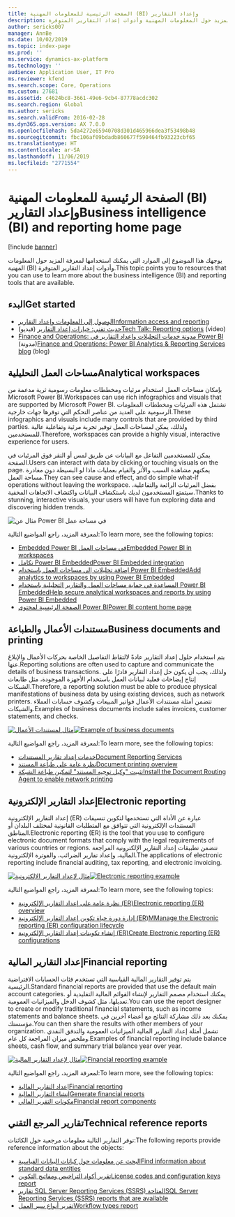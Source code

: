 ```yaml
---
title: الصفحة الرئيسية للمعلومات المهنية (BI) وإعداد التقارير
description: يوجهك هذا الموضوع إلى الموارد التي يمكنك استخدامها لمعرفة المزيد حول المعلومات المهنية وأدوات إعداد التقارير المتوفرة.
author: sericks007
manager: AnnBe
ms.date: 10/02/2019
ms.topic: index-page
ms.prod: ''
ms.service: dynamics-ax-platform
ms.technology: ''
audience: Application User, IT Pro
ms.reviewer: kfend
ms.search.scope: Core, Operations
ms.custom: 27681
ms.assetid: c4624bc8-3661-49e6-9cb4-87778acdc302
ms.search.region: Global
ms.author: sericks
ms.search.validFrom: 2016-02-28
ms.dyn365.ops.version: AX 7.0.0
ms.openlocfilehash: 5da4272e65940708d301d465966dea3f53498b48
ms.sourcegitcommit: fbc106af09bdadb860677f590464fb93223cbf65
ms.translationtype: HT
ms.contentlocale: ar-SA
ms.lasthandoff: 11/06/2019
ms.locfileid: "2771554"
---
```

# <a name="business-intelligence-bi-and-reporting-home-page"></a><span data-ttu-id="4f8be-103">الصفحة الرئيسية للمعلومات المهنية (BI) وإعداد التقارير</span><span class="sxs-lookup"><span data-stu-id="4f8be-103">Business intelligence (BI) and reporting home page</span></span>

[!include [banner](../includes/banner.md)]

<span data-ttu-id="4f8be-104">يوجهك هذا الموضوع إلى الموارد التي يمكنك استخدامها لمعرفة المزيد حول المعلومات المهنية (BI) وأدوات إعداد التقارير المتوفرة.</span><span class="sxs-lookup"><span data-stu-id="4f8be-104">This topic points you to resources that you can use to learn more about the business intelligence (BI) and reporting tools that are available.</span></span>

## <a name="get-started"></a><span data-ttu-id="4f8be-105">البدء</span><span class="sxs-lookup"><span data-stu-id="4f8be-105">Get started</span></span>
- [<span data-ttu-id="4f8be-106">الوصول إلى المعلومات وإعداد التقارير</span><span class="sxs-lookup"><span data-stu-id="4f8be-106">Information access and reporting</span></span>](information-access-reporting.md)
- <span data-ttu-id="4f8be-107">[حديث تقني: خيارات إعداد التقارير](https://www.youtube.com/watch?v=NzZONjKs5xA) (فيديو)</span><span class="sxs-lookup"><span data-stu-id="4f8be-107">[Tech Talk: Reporting options](https://www.youtube.com/watch?v=NzZONjKs5xA) (video)</span></span>
- <span data-ttu-id="4f8be-108">[Finance and Operations: مدونة خدمات التحليلات وإعداد التقارير في Power BI](https://community.dynamics.com/365/financeandoperations/b/powerbianalyticsandreporting) (مدونة)</span><span class="sxs-lookup"><span data-stu-id="4f8be-108">[Finance and Operations: Power BI Analytics & Reporting Services blog](https://community.dynamics.com/365/financeandoperations/b/powerbianalyticsandreporting) (blog)</span></span>

## <a name="analytical-workspaces"></a><span data-ttu-id="4f8be-109">مساحات العمل التحليلية</span><span class="sxs-lookup"><span data-stu-id="4f8be-109">Analytical workspaces</span></span>
<span data-ttu-id="4f8be-110">بإمكان مساحات العمل استخدام مرئيات ومخططات معلومات رسومية ثرية مدعمة من Microsoft Power BI.</span><span class="sxs-lookup"><span data-stu-id="4f8be-110">Workspaces can use rich infographics and visuals that are supported by Microsoft Power BI.</span></span> <span data-ttu-id="4f8be-111">تشتمل هذه المرئيات ومخططات المعلومات الرسومية على العديد من عناصر التحكم التي توفرها جهات خارجية.</span><span class="sxs-lookup"><span data-stu-id="4f8be-111">These infographics and visuals include many controls that are provided by third parties.</span></span> <span data-ttu-id="4f8be-112">ولذلك، يمكن لمساحات العمل توفير تجربة مرئية وتفاعلية عالية للمستخدمين.</span><span class="sxs-lookup"><span data-stu-id="4f8be-112">Therefore, workspaces can provide a highly visual, interactive experience for users.</span></span>

<span data-ttu-id="4f8be-113">يمكن للمستخدمين التفاعل مع البيانات عن طريق لمس أو النقر فوق المرئيات في الصفحة.</span><span class="sxs-lookup"><span data-stu-id="4f8be-113">Users can interact with data by clicking or touching visuals on the page.</span></span> <span data-ttu-id="4f8be-114">يمكنهم مشاهدة السبب والأثر والقيام بعمليات ماذا لو البسيطة دون مغادرة مساحة العمل.</span><span class="sxs-lookup"><span data-stu-id="4f8be-114">They can see cause and effect, and do simple what-if operations without leaving the workspace.</span></span> <span data-ttu-id="4f8be-115">بفضل المرئيات الرائعة والتفاعلية، سيتمتع المستخدمون لديك باستكشاف البيانات واكتشاف الاتجاهات المخفية.</span><span class="sxs-lookup"><span data-stu-id="4f8be-115">Thanks to stunning, interactive visuals, your users will have fun exploring data and discovering hidden trends.</span></span>

![مثال عن Power BI في مساحة عمل](./media/Power-BI-in-D365-Workspace.png)

<span data-ttu-id="4f8be-117">لمعرفة المزيد، راجع المواضيع التالية:</span><span class="sxs-lookup"><span data-stu-id="4f8be-117">To learn more, see the following topics:</span></span>

- [<span data-ttu-id="4f8be-118">Embedded Power BI في مساحات العمل</span><span class="sxs-lookup"><span data-stu-id="4f8be-118">Embedded Power BI in workspaces</span></span>](embed-power-bi-workspaces.md)
- [<span data-ttu-id="4f8be-119">تكامل Power BI Embedded</span><span class="sxs-lookup"><span data-stu-id="4f8be-119">Power BI Embedded integration</span></span>](power-bi-embedded-integration.md)
- [<span data-ttu-id="4f8be-120">إضافة تحليلات إلى مساحات العمل باستخدام Power BI Embedded</span><span class="sxs-lookup"><span data-stu-id="4f8be-120">Add analytics to workspaces by using Power BI Embedded</span></span>](add-analytics-tab-workspaces.md)
- [<span data-ttu-id="4f8be-121">المساعدة في حماية مساحات العمل والتقارير التحليلية باستخدام Power BI Embedded</span><span class="sxs-lookup"><span data-stu-id="4f8be-121">Help secure analytical workspaces and reports by using Power BI Embedded</span></span>](secure-analytical-workspaces.md)
- [<span data-ttu-id="4f8be-122">الصفحة الرئيسية لمحتوى Power BI</span><span class="sxs-lookup"><span data-stu-id="4f8be-122">Power BI content home page</span></span>](power-bi-home-page.md)

## <a name="business-documents-and-printing"></a><span data-ttu-id="4f8be-123">مستندات الأعمال والطباعة</span><span class="sxs-lookup"><span data-stu-id="4f8be-123">Business documents and printing</span></span>
<span data-ttu-id="4f8be-124">يتم استخدام حلول إعداد التقارير عادةً لالتقاط التفاصيل الخاصة بحركات الأعمال والإبلاغ عنها.</span><span class="sxs-lookup"><span data-stu-id="4f8be-124">Reporting solutions are often used to capture and communicate the details of business transactions.</span></span> <span data-ttu-id="4f8be-125">ولذلك، يجب أن يكون حل إعداد التقارير قادرًا على إنتاج إيضاحات فعلية لبيانات العمل باستخدام الأجهزة الموجودة، مثل طابعات الشبكات.</span><span class="sxs-lookup"><span data-stu-id="4f8be-125">Therefore, a reporting solution must be able to produce physical manifestations of business data by using existing devices, such as network printers.</span></span> <span data-ttu-id="4f8be-126">تتضمن أمثلة مستندات الأعمال فواتير المبيعات وكشوف حسابات العملاء والشيكات.</span><span class="sxs-lookup"><span data-stu-id="4f8be-126">Examples of business documents include sales invoices, customer statements, and checks.</span></span>

<span data-ttu-id="4f8be-127">[![مثال لمستندات الأعمال](./media/image-of-business-documents-1024x632.png)](./media/image-of-business-documents.png)</span><span class="sxs-lookup"><span data-stu-id="4f8be-127">[![Example of business documents](./media/image-of-business-documents-1024x632.png)](./media/image-of-business-documents.png)</span></span>

<span data-ttu-id="4f8be-128">لمعرفة المزيد، راجع المواضيع التالية:</span><span class="sxs-lookup"><span data-stu-id="4f8be-128">To learn more, see the following topics:</span></span>

- [<span data-ttu-id="4f8be-129">خدمات إعداد تقارير المستندات</span><span class="sxs-lookup"><span data-stu-id="4f8be-129">Document Reporting Services</span></span>](document-reporting-services.md)
- [<span data-ttu-id="4f8be-130">نظرة عامة على طباعة المستند</span><span class="sxs-lookup"><span data-stu-id="4f8be-130">Document printing overview</span></span>](print-documents.md)
- [<span data-ttu-id="4f8be-131">تثبيت "وكيل توجيه المستند" لتمكين طباعة الشبكة</span><span class="sxs-lookup"><span data-stu-id="4f8be-131">Install the Document Routing Agent to enable network printing</span></span>](install-document-routing-agent.md)

## <a name="electronic-reporting"></a><span data-ttu-id="4f8be-132">إعداد التقارير الإلكترونية</span><span class="sxs-lookup"><span data-stu-id="4f8be-132">Electronic reporting</span></span>
<span data-ttu-id="4f8be-133">إعداد التقارير الإلكترونية (ER) عبارة عن الأداة التي تستخدمها لتكوين تنسيقات المستندات الإلكترونية التي تتوافق مع المتطلبات القانونية لمختلف البلدان أو المناطق.</span><span class="sxs-lookup"><span data-stu-id="4f8be-133">Electronic reporting (ER) is the tool that you use to configure electronic document formats that comply with the legal requirements of various countries or regions.</span></span> <span data-ttu-id="4f8be-134">تتضمن تطبيقات إعداد التقارير الإلكترونية المراجعة المالية، وإعداد تقارير الضرائب، والفوترة الإلكترونية.</span><span class="sxs-lookup"><span data-stu-id="4f8be-134">The applications of electronic reporting include financial auditing, tax reporting, and electronic invoicing.</span></span>

<span data-ttu-id="4f8be-135">[![مثال لإعداد التقارير الإلكترونية](./media/electronic-reporting-example.png)](./media/electronic-reporting-example.png)</span><span class="sxs-lookup"><span data-stu-id="4f8be-135">[![Electronic reporting example](./media/electronic-reporting-example.png)](./media/electronic-reporting-example.png)</span></span>

<span data-ttu-id="4f8be-136">لمعرفة المزيد، راجع المواضيع التالية:</span><span class="sxs-lookup"><span data-stu-id="4f8be-136">To learn more, see the following topics:</span></span>

- [<span data-ttu-id="4f8be-137">نظرة عامة على إعداد التقارير الإلكترونية (ER)</span><span class="sxs-lookup"><span data-stu-id="4f8be-137">Electronic reporting (ER) overview</span></span>](general-electronic-reporting.md)
- [<span data-ttu-id="4f8be-138">إدارة دورة حياة تكوين إعداد التقارير الإلكترونية (ER)</span><span class="sxs-lookup"><span data-stu-id="4f8be-138">MManage the Electronic reporting (ER) configuration lifecycle</span></span>](general-electronic-reporting-manage-configuration-lifecycle.md)
- [<span data-ttu-id="4f8be-139">إنشاء تكوينات إعداد التقارير الإلكترونية (ER)</span><span class="sxs-lookup"><span data-stu-id="4f8be-139">Create Electronic reporting (ER) configurations</span></span>](electronic-reporting-configuration.md)

## <a name="financial-reporting"></a><span data-ttu-id="4f8be-140">إعداد التقارير المالية</span><span class="sxs-lookup"><span data-stu-id="4f8be-140">Financial reporting</span></span>
<span data-ttu-id="4f8be-141">يتم توفير التقارير المالية القياسية التي تستخدم فئات الحسابات الافتراضية الرئيسية.</span><span class="sxs-lookup"><span data-stu-id="4f8be-141">Standard financial reports are provided that use the default main account categories.</span></span> <span data-ttu-id="4f8be-142">يمكنك استخدام مصمم التقارير لإنشاء القوائم المالية التقليدية أو تعديلها، مثل كشوف الدخل والميزانيات العمومية.</span><span class="sxs-lookup"><span data-stu-id="4f8be-142">You can use the report designer to create or modify traditional financial statements, such as income statements and balance sheets.</span></span> <span data-ttu-id="4f8be-143">يمكنك بعد ذلك مشاركة النتائج مع أعضاء آخرين في مؤسستك.</span><span class="sxs-lookup"><span data-stu-id="4f8be-143">You can then share the results with other members of your organization.</span></span> <span data-ttu-id="4f8be-144">تشمل أمثلة إعداد التقارير المالية الميزانيات العمومية والتدفق النقدي وملخص ميزان المراجعة‬ كل عام.</span><span class="sxs-lookup"><span data-stu-id="4f8be-144">Examples of financial reporting include balance sheets, cash flow, and summary trial balance year over year.</span></span>

<span data-ttu-id="4f8be-145">[![مثال لإعداد التقارير المالية](./media/financial-reporting-example.png)](./media/financial-reporting-example.png)</span><span class="sxs-lookup"><span data-stu-id="4f8be-145">[![Financial reporting example](./media/financial-reporting-example.png)](./media/financial-reporting-example.png)</span></span>

<span data-ttu-id="4f8be-146">لمعرفة المزيد، راجع المواضيع التالية:</span><span class="sxs-lookup"><span data-stu-id="4f8be-146">To learn more, see the following topics:</span></span>

- [<span data-ttu-id="4f8be-147">إعداد التقارير المالية</span><span class="sxs-lookup"><span data-stu-id="4f8be-147">Financial reporting</span></span>](financial-reporting-intro.md)
- [<span data-ttu-id="4f8be-148">إنشاء التقارير المالية</span><span class="sxs-lookup"><span data-stu-id="4f8be-148">Generate financial reports</span></span>](generate-financial-report.md)
- [<span data-ttu-id="4f8be-149">مكونات التقرير المالي</span><span class="sxs-lookup"><span data-stu-id="4f8be-149">Financial report components</span></span>](financial-report-components.md)

## <a name="technical-reference-reports"></a><span data-ttu-id="4f8be-150">تقارير المرجع التقني</span><span class="sxs-lookup"><span data-stu-id="4f8be-150">Technical reference reports</span></span>
<span data-ttu-id="4f8be-151">توفر التقارير التالية معلومات مرجعية حول الكائنات:</span><span class="sxs-lookup"><span data-stu-id="4f8be-151">The following reports provide reference information about the objects:</span></span>

- [<span data-ttu-id="4f8be-152">البحث عن معلومات حول كيانات البيانات القياسية</span><span class="sxs-lookup"><span data-stu-id="4f8be-152">Find information about standard data entities</span></span>](../data-entities/data-entities-report.md)
- [<span data-ttu-id="4f8be-153">تقرير أكواد التراخيص ومفاتيح التكوين</span><span class="sxs-lookup"><span data-stu-id="4f8be-153">License codes and configuration keys report</span></span>](../sysadmin/license-codes-configuration-keys-report.md)
- [<span data-ttu-id="4f8be-154">تقارير SQL Server Reporting Services (SSRS) المتاحة</span><span class="sxs-lookup"><span data-stu-id="4f8be-154">SQL Server Reporting Services (SSRS) reports that are available</span></span>](SSRS-report.md)
- [<span data-ttu-id="4f8be-155">تقرير أنواع سير العمل</span><span class="sxs-lookup"><span data-stu-id="4f8be-155">Workflow types report</span></span>](../../fin-ops/organization-administration/workflow-types-report.md)
